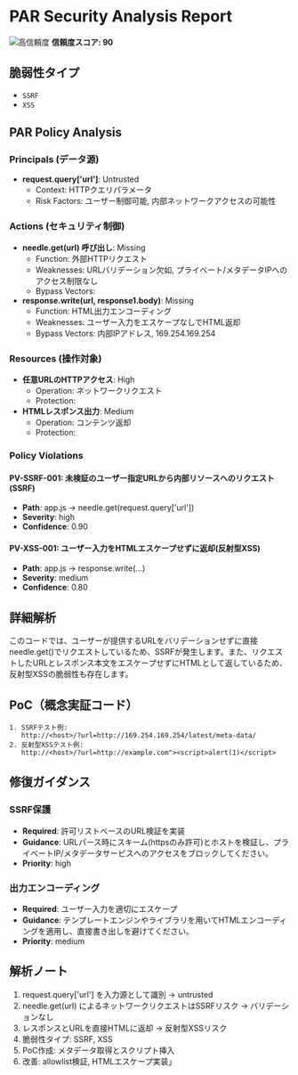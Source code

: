 # PAR Security Analysis Report

![高信頼度](https://img.shields.io/badge/信頼度-高-red) **信頼度スコア: 90**

## 脆弱性タイプ

- `SSRF`
- `XSS`

## PAR Policy Analysis

### Principals (データ源)

- **request.query['url']**: Untrusted
  - Context: HTTPクエリパラメータ
  - Risk Factors: ユーザー制御可能, 内部ネットワークアクセスの可能性

### Actions (セキュリティ制御)

- **needle.get(url) 呼び出し**: Missing
  - Function: 外部HTTPリクエスト
  - Weaknesses: URLバリデーション欠如, プライベート/メタデータIPへのアクセス制限なし
  - Bypass Vectors: 
- **response.write(url, response1.body)**: Missing
  - Function: HTML出力エンコーディング
  - Weaknesses: ユーザー入力をエスケープなしでHTML返却
  - Bypass Vectors: 内部IPアドレス, 169.254.169.254

### Resources (操作対象)

- **任意URLのHTTPアクセス**: High
  - Operation: ネットワークリクエスト
  - Protection: 
- **HTMLレスポンス出力**: Medium
  - Operation: コンテンツ返却
  - Protection: 

### Policy Violations

#### PV-SSRF-001: 未検証のユーザー指定URLから内部リソースへのリクエスト(SSRF)

- **Path**: app.js → needle.get(request.query['url'])
- **Severity**: high
- **Confidence**: 0.90

#### PV-XSS-001: ユーザー入力をHTMLエスケープせずに返却(反射型XSS)

- **Path**: app.js → response.write(...)
- **Severity**: medium
- **Confidence**: 0.80

## 詳細解析

このコードでは、ユーザーが提供するURLをバリデーションせずに直接needle.get()でリクエストしているため、SSRFが発生します。また、リクエストしたURLとレスポンス本文をエスケープせずにHTMLとして返しているため、反射型XSSの脆弱性も存在します。

## PoC（概念実証コード）

```text
1. SSRFテスト例:
   http://<host>/?url=http://169.254.169.254/latest/meta-data/
2. 反射型XSSテスト例:
   http://<host>/?url=http://example.com"><script>alert(1)</script>
```

## 修復ガイダンス

### SSRF保護

- **Required**: 許可リストベースのURL検証を実装
- **Guidance**: URLパース時にスキーム(httpsのみ許可)とホストを検証し、プライベートIP/メタデータサービスへのアクセスをブロックしてください。
- **Priority**: high

### 出力エンコーディング

- **Required**: ユーザー入力を適切にエスケープ
- **Guidance**: テンプレートエンジンやライブラリを用いてHTMLエンコーディングを適用し、直接書き出しを避けてください。
- **Priority**: medium

## 解析ノート

1. request.query['url'] を入力源として識別 → untrusted
2. needle.get(url) によるネットワークリクエストはSSRFリスク → バリデーションなし
3. レスポンスとURLを直接HTMLに返却 → 反射型XSSリスク
4. 脆弱性タイプ: SSRF, XSS
5. PoC作成: メタデータ取得とスクリプト挿入
6. 改善: allowlist検証, HTMLエスケープ実装」

